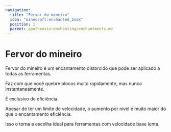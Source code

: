```yaml
---
navigation:
  title: "Fervor do mineiro"
  icon: "minecraft:enchanted_book"
  position: 1
  parent: apotheosis:enchanting/enchantments.md
---
```


# Fervor do mineiro

<Color id="dark_purple">Fervor do mineiro</Color> é um encantamento distorcido que pode ser aplicado a todas as ferramentas.

Faz com que você quebre blocos muito rapidamente, mas nunca instantaneamente.

É exclusivo de <Color id="blue">eficiência</Color>.

Apesar de ter um limite de velocidade, o aumento por nível é muito maior do que o encantamento <Color id="blue">eficiência</Color>.

Isso o torna a escolha ideal para ferramentas com velocidade base lenta.

